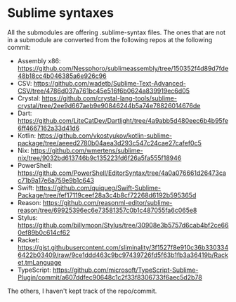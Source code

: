 # Sublime syntaxes

All the submodules are offering .sublime-syntax files. The ones that are not in a submodule
are converted from the following repos at the following commit:

- Assembly x86: https://github.com/Nessphoro/sublimeassembly/tree/150352f4d89d7fde48b18cc4b046385a6e926c96
- CSV: https://github.com/wadetb/Sublime-Text-Advanced-CSV/tree/4786d037a761bc45e516f6b0624a839919ec6d05
- Crystal: https://github.com/crystal-lang-tools/sublime-crystal/tree/2ee9d667aeb9e90846244b5a74e78826014676de
- Dart: https://github.com/LiteCatDev/Dartlight/tree/4a9abb5d480eec6b4b95fe6ff4667162a33d41d6
- Kotlin: https://github.com/vkostyukov/kotlin-sublime-package/tree/aeeed2780b04aea3d293c547c24cae27cafef0c5
- Nix: https://github.com/wmertens/sublime-nix/tree/9032bd613746b9c135223fd6f26a5fa555f18946
- PowerShell: https://github.com/PowerShell/EditorSyntax/tree/4a0a076661d26473cac71b9a17e6a759e9b1c643
- Swift: https://github.com/quiqueg/Swift-Sublime-Package/tree/fef17119ceef28a3c4b8cf72268d6192b595365d
- Reason: https://github.com/reasonml-editor/sublime-reason/tree/69925396ec6e73581357c0b1c487055fa6c065e8
- Stylus: https://github.com/billymoon/Stylus/tree/30908e3b5757d6cab4bf2ce660ef89b0c614cf62
- Racket: https://gist.githubusercontent.com/sliminality/3f1527f8e910c36b3303346422b03409/raw/9ce1ddd463c9bc97439726fd5f63b1fb3a36419b/Racket.tmLanguage
- TypeScript: https://github.com/microsoft/TypeScript-Sublime-Plugin/commit/a607ddfec90648c1c2f33f8306733f6aec5d2b78

The others, I haven't kept track of the repo/commit.
